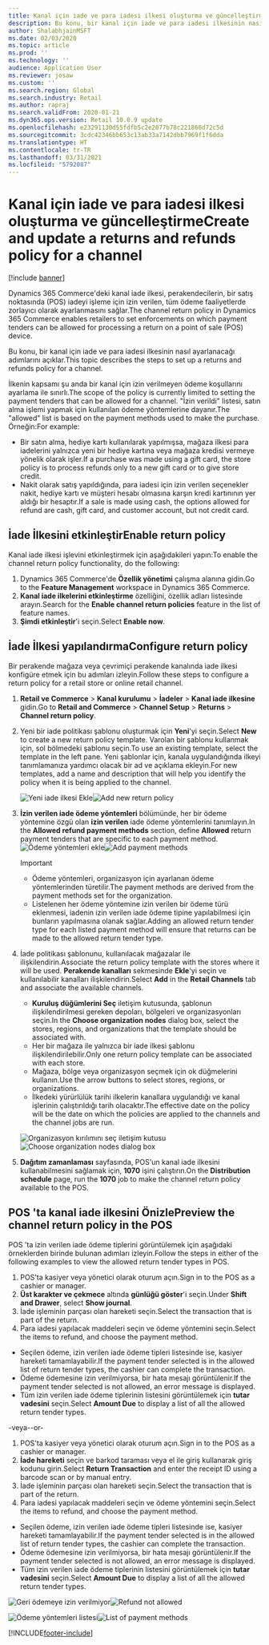 ```yaml
---
title: Kanal için iade ve para iadesi ilkesi oluşturma ve güncelleştirme
description: Bu konu, bir kanal için iade ve para iadesi ilkesinin nasıl ayarlanacağını açıklar.
author: ShalabhjainMSFT
ms.date: 02/03/2020
ms.topic: article
ms.prod: ''
ms.technology: ''
audience: Application User
ms.reviewer: josaw
ms.custom: ''
ms.search.region: Global
ms.search.industry: Retail
ms.author: rapraj
ms.search.validFrom: 2020-01-21
ms.dyn365.ops.version: Retail 10.0.9 update
ms.openlocfilehash: e23291130d55fdfb5c2e2077b78c221866d72c5d
ms.sourcegitcommit: 3cdc42346bb653c13ab33a7142dbb7969f1f6dda
ms.translationtype: HT
ms.contentlocale: tr-TR
ms.lasthandoff: 03/31/2021
ms.locfileid: "5792087"
---
```

# <a name="create-and-update-a-returns-and-refunds-policy-for-a-channel"></a><span data-ttu-id="7f6ab-103">Kanal için iade ve para iadesi ilkesi oluşturma ve güncelleştirme</span><span class="sxs-lookup"><span data-stu-id="7f6ab-103">Create and update a returns and refunds policy for a channel</span></span>

[!include [banner](includes/banner.md)]

<span data-ttu-id="7f6ab-104">Dynamics 365 Commerce'deki kanal iade ilkesi, perakendecilerin, bir satış noktasında (POS) iadeyi işleme için izin verilen, tüm ödeme faaliyetlerde zorlayıcı olarak ayarlanmasını sağlar.</span><span class="sxs-lookup"><span data-stu-id="7f6ab-104">The channel return policy in Dynamics 365 Commerce enables retailers to set enforcements on which payment tenders can be allowed for processing a return on a point of sale (POS) device.</span></span>  

<span data-ttu-id="7f6ab-105">Bu konu, bir kanal için iade ve para iadesi ilkesinin nasıl ayarlanacağı adımlarını açıklar.</span><span class="sxs-lookup"><span data-stu-id="7f6ab-105">This topic describes the steps to set up a returns and refunds policy for a channel.</span></span>

<span data-ttu-id="7f6ab-106">İlkenin kapsamı şu anda bir kanal için izin verilmeyen ödeme koşullarını ayarlama ile sınırlı.</span><span class="sxs-lookup"><span data-stu-id="7f6ab-106">The scope of the policy is currently limited to setting the payment tenders that can be allowed for a channel.</span></span> <span data-ttu-id="7f6ab-107">"İzin verildi" listesi, satın alma işlemi yapmak için kullanılan ödeme yöntemlerine dayanır.</span><span class="sxs-lookup"><span data-stu-id="7f6ab-107">The "allowed" list is based on the payment methods used to make the purchase.</span></span> <span data-ttu-id="7f6ab-108">Örneğin:</span><span class="sxs-lookup"><span data-stu-id="7f6ab-108">For example:</span></span>

- <span data-ttu-id="7f6ab-109">Bir satın alma, hediye kartı kullanılarak yapılmışsa, mağaza ilkesi para iadelerini yalnızca yeni bir hediye kartına veya mağaza kredisi vermeye yönelik olarak işler.</span><span class="sxs-lookup"><span data-stu-id="7f6ab-109">If a purchase was made using a gift card, the store policy is to process refunds only to a new gift card or to give store credit.</span></span> 
- <span data-ttu-id="7f6ab-110">Nakit olarak satış yapıldığında, para iadesi için izin verilen seçenekler nakit, hediye kartı ve müşteri hesabı olmasına karşın kredi kartınının yer aldığı bir hesaptır.</span><span class="sxs-lookup"><span data-stu-id="7f6ab-110">If a sale is made using cash, the options allowed for refund are cash, gift card, and customer account, but not credit card.</span></span> 


## <a name="enable-return-policy"></a><span data-ttu-id="7f6ab-111">İade İlkesini etkinleştir</span><span class="sxs-lookup"><span data-stu-id="7f6ab-111">Enable return policy</span></span>

<span data-ttu-id="7f6ab-112">Kanal iade ilkesi işlevini etkinleştirmek için aşağıdakileri yapın:</span><span class="sxs-lookup"><span data-stu-id="7f6ab-112">To enable the channel return policy functionality, do the following:</span></span>

1. <span data-ttu-id="7f6ab-113">Dynamics 365 Commerce'de **Özellik yönetimi** çalışma alanına gidin.</span><span class="sxs-lookup"><span data-stu-id="7f6ab-113">Go to the **Feature Management** workspace in Dynamics 365 Commerce.</span></span>
2. <span data-ttu-id="7f6ab-114">**Kanal iade ilkelerini etkinleştirme** özelliğini, özellik adları listesinde arayın.</span><span class="sxs-lookup"><span data-stu-id="7f6ab-114">Search for the **Enable channel return policies** feature in the list of feature names.</span></span>
3. <span data-ttu-id="7f6ab-115">**Şimdi etkinleştir**'i seçin.</span><span class="sxs-lookup"><span data-stu-id="7f6ab-115">Select **Enable now**.</span></span> 

## <a name="configure-return-policy"></a><span data-ttu-id="7f6ab-116">İade İlkesi yapılandırma</span><span class="sxs-lookup"><span data-stu-id="7f6ab-116">Configure return policy</span></span>

<span data-ttu-id="7f6ab-117">Bir perakende mağaza veya çevrimiçi perakende kanalında iade ilkesi konfigüre etmek için bu adımları izleyin.</span><span class="sxs-lookup"><span data-stu-id="7f6ab-117">Follow these steps to configure a return policy for a retail store or online retail channel.</span></span>

1. <span data-ttu-id="7f6ab-118">**Retail ve Commerce** \> **Kanal kurulumu** \> **İadeler** \> **Kanal iade ilkesine** gidin.</span><span class="sxs-lookup"><span data-stu-id="7f6ab-118">Go to **Retail and Commerce** \> **Channel Setup** \> **Returns** \> **Channel return policy**.</span></span>

2. <span data-ttu-id="7f6ab-119">Yeni bir iade politikası şablonu oluşturmak için **Yeni**'yi seçin.</span><span class="sxs-lookup"><span data-stu-id="7f6ab-119">Select **New** to create a new return policy template.</span></span> <span data-ttu-id="7f6ab-120">Varolan bir şablonu kullanmak için, sol bölmedeki şablonu seçin.</span><span class="sxs-lookup"><span data-stu-id="7f6ab-120">To use an existing template, select the template in the left pane.</span></span> <span data-ttu-id="7f6ab-121">Yeni şablonlar için, kanala uygulandığında ilkeyi tanımlamanıza yardımcı olacak bir ad ve açıklama ekleyin.</span><span class="sxs-lookup"><span data-stu-id="7f6ab-121">For new templates, add a name and description that will help you identify the policy when it is being applied to the channel.</span></span>

   <span data-ttu-id="7f6ab-122">![Yeni iade ilkesi Ekle](media/Return-policy-page1.png "Yeni iade ilkesi Ekle")</span><span class="sxs-lookup"><span data-stu-id="7f6ab-122">![Add new return policy](media/Return-policy-page1.png "Add new return rolicy")</span></span>
     
   
3. <span data-ttu-id="7f6ab-123">**İzin verilen iade ödeme yöntemleri** bölümünde, her bir ödeme yöntemine özgü olan **izin verilen** iade ödeme yöntemlerini tanımlayın.</span><span class="sxs-lookup"><span data-stu-id="7f6ab-123">In the **Allowed refund payment methods** section, define **Allowed** return payment tenders that are specific to each payment method.</span></span>
   <span data-ttu-id="7f6ab-124">![Ödeme yöntemleri ekle](media/Return-policy-page2.PNG "Ödeme türü başına izin verilen ödeme yöntemlerini ayarla")</span><span class="sxs-lookup"><span data-stu-id="7f6ab-124">![Add payment methods](media/Return-policy-page2.PNG "Set allowed payment methods per payment type")</span></span>
   
    > [!IMPORTANT]
    > - <span data-ttu-id="7f6ab-125">Ödeme yöntemleri, organizasyon için ayarlanan ödeme yöntemlerinden türetilir.</span><span class="sxs-lookup"><span data-stu-id="7f6ab-125">The payment methods are derived from the payment methods set for the organization.</span></span>
    > - <span data-ttu-id="7f6ab-126">Listelenen her ödeme yöntemine izin verilen bir ödeme türü eklenmesi, iadenin izin verilen iade ödeme tipine yapılabilmesi için bunların yapılmasına olanak sağlar.</span><span class="sxs-lookup"><span data-stu-id="7f6ab-126">Adding an allowed return tender type for each listed payment method will ensure that returns can be made to the allowed return tender type.</span></span>
    
4. <span data-ttu-id="7f6ab-127">İade politikası şablonunu, kullanılacak mağazalar ile ilişkilendirin.</span><span class="sxs-lookup"><span data-stu-id="7f6ab-127">Associate the return policy template with the stores where it will be used.</span></span> <span data-ttu-id="7f6ab-128">**Perakende kanalları** sekmesinde **Ekle**'yi seçin ve kullanılabilir kanalları ilişkilendirin.</span><span class="sxs-lookup"><span data-stu-id="7f6ab-128">Select **Add** in the **Retail Channels** tab and associate the available channels.</span></span> 

    - <span data-ttu-id="7f6ab-129">**Kuruluş düğümlerini Seç** iletişim kutusunda, şablonun ilişkilendirilmesi gereken depoları, bölgeleri ve organizasyonları seçin.</span><span class="sxs-lookup"><span data-stu-id="7f6ab-129">In the **Choose organization nodes** dialog box, select the stores, regions, and organizations that the template should be associated with.</span></span>
    - <span data-ttu-id="7f6ab-130">Her bir mağaza ile yalnızca bir iade ilkesi şablonu ilişkilendirilebilir.</span><span class="sxs-lookup"><span data-stu-id="7f6ab-130">Only one return policy template can be associated with each store.</span></span>
    - <span data-ttu-id="7f6ab-131">Mağaza, bölge veya organizasyon seçmek için ok düğmelerini kullanın.</span><span class="sxs-lookup"><span data-stu-id="7f6ab-131">Use the arrow buttons to select stores, regions, or organizations.</span></span>
    - <span data-ttu-id="7f6ab-132">İlkedeki yürürlülük tarihi ilkelerin kanallara uygulandığı ve kanal işlerinin çalıştırıldığı tarih olacaktır.</span><span class="sxs-lookup"><span data-stu-id="7f6ab-132">The effective date on the policy will be the date on which the policies are applied to the channels and the channel jobs are run.</span></span> 

    <span data-ttu-id="7f6ab-133">![Organizasyon kırılımını seç iletişim kutusu](media/Return-policy-page3.PNG "Organizasyon kırılımını seç iletişim kutusu")</span><span class="sxs-lookup"><span data-stu-id="7f6ab-133">![Choose organization nodes dialog box](media/Return-policy-page3.PNG "Choose organization nodes dialog box")</span></span>

5. <span data-ttu-id="7f6ab-134">**Dağıtım zamanlaması** sayfasında, POS'un kanal iade ilkesini kullanabilmesini sağlamak için, **1070** işini çalıştırın.</span><span class="sxs-lookup"><span data-stu-id="7f6ab-134">On the **Distribution schedule** page, run the **1070** job to make the channel return policy available to the POS.</span></span>

## <a name="preview-the-channel-return-policy-in-the-pos"></a><span data-ttu-id="7f6ab-135">POS 'ta kanal iade ilkesini Önizle</span><span class="sxs-lookup"><span data-stu-id="7f6ab-135">Preview the channel return policy in the POS</span></span>

<span data-ttu-id="7f6ab-136">POS 'ta izin verilen iade ödeme tiplerini görüntülemek için aşağıdaki örneklerden birinde bulunan adımları izleyin.</span><span class="sxs-lookup"><span data-stu-id="7f6ab-136">Follow the steps in either of the following examples to view the allowed return tender types in POS.</span></span>

1. <span data-ttu-id="7f6ab-137">POS'ta kasiyer veya yönetici olarak oturum açın.</span><span class="sxs-lookup"><span data-stu-id="7f6ab-137">Sign in to the POS as a cashier or manager.</span></span>
2. <span data-ttu-id="7f6ab-138">**Üst karakter ve çekmece** altında **günlüğü göster**'i seçin.</span><span class="sxs-lookup"><span data-stu-id="7f6ab-138">Under **Shift and Drawer**, select **Show journal**.</span></span>
3. <span data-ttu-id="7f6ab-139">İade işleminin parçası olan hareketi seçin.</span><span class="sxs-lookup"><span data-stu-id="7f6ab-139">Select the transaction that is part of the return.</span></span> 
4. <span data-ttu-id="7f6ab-140">Para iadesi yapılacak maddeleri seçin ve ödeme yöntemini seçin.</span><span class="sxs-lookup"><span data-stu-id="7f6ab-140">Select the items to refund, and choose the payment method.</span></span>  
- <span data-ttu-id="7f6ab-141">Seçilen ödeme, izin verilen iade ödeme tipleri listesinde ise, kasiyer hareketi tamamlayabilir.</span><span class="sxs-lookup"><span data-stu-id="7f6ab-141">If the payment tender selected is in the allowed list of return tender types, the cashier can complete the transaction.</span></span>
- <span data-ttu-id="7f6ab-142">Ödeme ödemesine izin verilmiyorsa, bir hata mesajı görüntülenir.</span><span class="sxs-lookup"><span data-stu-id="7f6ab-142">If the payment tender selected is not allowed, an error message is displayed.</span></span>
- <span data-ttu-id="7f6ab-143">Tüm izin verilen iade ödeme tiplerinin listesini görüntülemek için **tutar vadesini** seçin.</span><span class="sxs-lookup"><span data-stu-id="7f6ab-143">Select **Amount Due** to display a list of all the allowed return tender types.</span></span>

<span data-ttu-id="7f6ab-144">-veya-</span><span class="sxs-lookup"><span data-stu-id="7f6ab-144">-or-</span></span>

1. <span data-ttu-id="7f6ab-145">POS'ta kasiyer veya yönetici olarak oturum açın.</span><span class="sxs-lookup"><span data-stu-id="7f6ab-145">Sign in to the POS as a cashier or manager.</span></span>
2. <span data-ttu-id="7f6ab-146">**İade hareketi** seçin ve barkod taraması veya el ile giriş kullanarak giriş kodunu girin.</span><span class="sxs-lookup"><span data-stu-id="7f6ab-146">Select **Return Transaction** and enter the receipt ID using a barcode scan or by manual entry.</span></span> 
3. <span data-ttu-id="7f6ab-147">İade işleminin parçası olan hareketi seçin.</span><span class="sxs-lookup"><span data-stu-id="7f6ab-147">Select the transaction that is part of the return.</span></span> 
4. <span data-ttu-id="7f6ab-148">Para iadesi yapılacak maddeleri seçin ve ödeme yöntemini seçin.</span><span class="sxs-lookup"><span data-stu-id="7f6ab-148">Select the items to refund, and choose the payment method.</span></span>  
- <span data-ttu-id="7f6ab-149">Seçilen ödeme, izin verilen iade ödeme tipleri listesinde ise, kasiyer hareketi tamamlayabilir.</span><span class="sxs-lookup"><span data-stu-id="7f6ab-149">If the payment tender selected is in the allowed list of return tender types, the cashier can complete the transaction.</span></span>
- <span data-ttu-id="7f6ab-150">Ödeme ödemesine izin verilmiyorsa, bir hata mesajı görüntülenir.</span><span class="sxs-lookup"><span data-stu-id="7f6ab-150">If the payment tender selected is not allowed, an error message is displayed.</span></span>
- <span data-ttu-id="7f6ab-151">Tüm izin verilen iade ödeme tiplerinin listesini görüntülemek için **tutar vadesini** seçin.</span><span class="sxs-lookup"><span data-stu-id="7f6ab-151">Select **Amount Due** to display a list of all the allowed return tender types.</span></span>

<span data-ttu-id="7f6ab-152">![Geri ödemeye izin verilmiyor](media/Return-policy-page6.png "Geri ödeme türüne izin verilmiyor")</span><span class="sxs-lookup"><span data-stu-id="7f6ab-152">![Refund not allowed](media/Return-policy-page6.png "Refund type not allowed")</span></span>



<span data-ttu-id="7f6ab-153">![Ödeme yöntemleri listesi](media/Return-policy-page5.PNG "Geri ödeme türlerine izin veriliyor")</span><span class="sxs-lookup"><span data-stu-id="7f6ab-153">![List of payment methods](media/Return-policy-page5.PNG "Refund types allowed")</span></span>


[!INCLUDE[footer-include](../includes/footer-banner.md)]

